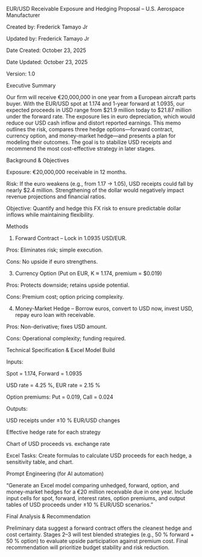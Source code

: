 EUR/USD Receivable Exposure and Hedging Proposal – U.S. Aerospace Manufacturer 

Created by: Frederick Tamayo Jr

Updated by: Frederick Tamayo Jr

Date Created: October 23, 2025

Date Updated: October 23, 2025

Version: 1.0

Executive Summary

Our firm will receive €20,000,000 in one year from a European aircraft parts buyer. With the EUR/USD spot at 1.174 and 1-year forward at 1.0935, our expected proceeds in USD range from $21.9 million today to $21.87 million under the forward rate. The exposure lies in euro depreciation, which would reduce our USD cash inflow and distort reported earnings. This memo outlines the risk, compares three hedge options—forward contract, currency option, and money-market hedge—and presents a plan for modeling their outcomes. The goal is to stabilize USD receipts and recommend the most cost-effective strategy in later stages.

Background & Objectives

Exposure: €20,000,000 receivable in 12 months.

Risk: If the euro weakens (e.g., from 1.17 → 1.05), USD receipts could fall by nearly $2.4 million. Strengthening of the dollar would negatively impact revenue projections and financial ratios.

Objective: Quantify and hedge this FX risk to ensure predictable dollar inflows while maintaining flexibility.

Methods

1. Forward Contract – Lock in 1.0935 USD/EUR.
   
Pros: Eliminates risk; simple execution.

Cons: No upside if euro strengthens.

 3. Currency Option (Put on EUR, K ≈ 1.174, premium = $0.019)

Pros: Protects downside; retains upside potential.

Cons: Premium cost; option pricing complexity.

 4. Money-Market Hedge – Borrow euros, convert to USD now, invest USD, repay euro loan with receivable.

Pros: Non-derivative; fixes USD amount.

Cons: Operational complexity; funding required.

Technical Specification & Excel Model Build

Inputs:

Spot = 1.174, Forward = 1.0935

USD rate = 4.25 %, EUR rate = 2.15 %

Option premiums: Put = 0.019, Call = 0.024


Outputs:

USD receipts under ±10 % EUR/USD changes

Effective hedge rate for each strategy

Chart of USD proceeds vs. exchange rate



Excel Tasks: Create formulas to calculate USD proceeds for each hedge, a sensitivity table, and chart.


Prompt Engineering (for AI automation)

“Generate an Excel model comparing unhedged, forward, option, and money-market hedges for a €20 million receivable due in one year. Include input cells for spot, forward, interest rates, option premiums, and output tables of USD proceeds under ±10 % EUR/USD scenarios.”

Final Analysis & Recommendation

Preliminary data suggest a forward contract offers the cleanest hedge and cost certainty. Stages 2–3 will test blended strategies (e.g., 50 % forward + 50 % option) to evaluate upside participation against premium cost. Final recommendation will prioritize budget stability and risk reduction.
